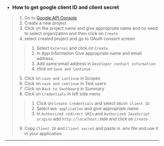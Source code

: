 - ### How to get google client ID and client secret
> 1. Go to [Google API Console](https://console.developers.google.com/)
> 2. Create a new project
> 3. Click on the project name and give appropriate name and no need to select organization and then click on `Create`
> 4. select created project and go to OAuth consent screen
>> 1. Select `External` and click on `Create`
>> 2. In App Information Give appropriate name and email address.
>> 3. Add same email address in `Developer contact information`
>> 4. click on `Save and Continue`
> 5. Click on `save and continue` in Scopes
> 6. Click on `save and continue` in Test users
> 7. Click on `Back to Dashboard` in Summary
> 8. Click on `Credentials` in left side menu
>> 1. Click on `Create Credentials` and select `OAuth client ID`
>> 2. Select `Web application` and give appropriate name
>> 3. In `Authorized redirect URIs` and `Authorized JavaScript origins` add `http://localhost:3000` and click on `Create`
> 9. Copy `Client ID` and `Client secret` and paste in .env file and use it in your application

---